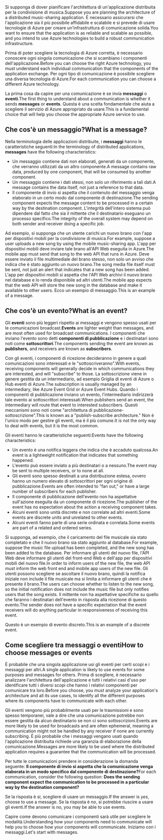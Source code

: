 <span data-ttu-id="46a81-101">Si supponga di dover pianificare l'architettura di un'applicazione distribuita per la condivisione di musica.</span><span class="sxs-lookup"><span data-stu-id="46a81-101">Suppose you are planning the architecture of a distributed music-sharing application.</span></span> <span data-ttu-id="46a81-102">È necessario assicurarsi che l'applicazione sia il più possibile affidabile e scalabile e si prevede di usare tecnologie di Azure per creare un'infrastruttura di comunicazione solida.</span><span class="sxs-lookup"><span data-stu-id="46a81-102">You want to ensure that the application is as reliable and scalable as possible, and you intend to use Azure technologies to build a robust communication infrastructure.</span></span>

<span data-ttu-id="46a81-103">Prima di poter scegliere la tecnologia di Azure corretta, è necessario conoscere ogni singola comunicazione che si scambiano i componenti dell'applicazione.</span><span class="sxs-lookup"><span data-stu-id="46a81-103">Before you can choose the right Azure technology, you must understand each individual communication that the components of the application exchange.</span></span> <span data-ttu-id="46a81-104">Per ogni tipo di comunicazione è possibile scegliere una diversa tecnologia di Azure.</span><span class="sxs-lookup"><span data-stu-id="46a81-104">For each communication you can choose a different Azure technology.</span></span>

<span data-ttu-id="46a81-105">La prima cosa da capire per una comunicazione è se invia **messaggi** o **eventi**.</span><span class="sxs-lookup"><span data-stu-id="46a81-105">The first thing to understand about a communication is whether it sends **messages** or **events**.</span></span> <span data-ttu-id="46a81-106">Questa è una scelta fondamentale che aiuta a scegliere il servizio di Azure appropriato da usare.</span><span class="sxs-lookup"><span data-stu-id="46a81-106">This is a fundamental choice that will help you choose the appropriate Azure service to use.</span></span>

## <a name="what-is-a-message"></a><span data-ttu-id="46a81-107">Che cos'è un messaggio?</span><span class="sxs-lookup"><span data-stu-id="46a81-107">What is a message?</span></span>
<span data-ttu-id="46a81-108">Nella terminologia delle applicazioni distribuite, i **messaggi** hanno le caratteristiche seguenti:</span><span class="sxs-lookup"><span data-stu-id="46a81-108">In the terminology of distributed applications, **messages** have the following characteristics:</span></span>

- <span data-ttu-id="46a81-109">Un messaggio contiene dati non elaborati, generati da un componente, che verranno utilizzati da un altro componente.</span><span class="sxs-lookup"><span data-stu-id="46a81-109">A message contains raw data, produced by one component, that will be consumed by another component.</span></span>
- <span data-ttu-id="46a81-110">Un messaggio contiene i dati stessi, non solo un riferimento a tali dati.</span><span class="sxs-lookup"><span data-stu-id="46a81-110">A message contains the data itself, not just a reference to that data.</span></span>
- <span data-ttu-id="46a81-111">Il componente di invio si aspetta che il contenuto del messaggio venga elaborato in un certo modo dal componente di destinazione.</span><span class="sxs-lookup"><span data-stu-id="46a81-111">The sending component expects the message content to be processed in a certain way by the destination component.</span></span> <span data-ttu-id="46a81-112">L'integrità dell'intero sistema può dipendere dal fatto che sia il mittente che il destinatario eseguano un processo specifico.</span><span class="sxs-lookup"><span data-stu-id="46a81-112">The integrity of the overall system may depend on both sender and receiver doing a specific job.</span></span>

<span data-ttu-id="46a81-113">Ad esempio, si supponga che un utente carichi un nuovo brano con l'app per dispositivi mobili per la condivisione di musica.</span><span class="sxs-lookup"><span data-stu-id="46a81-113">For example, suppose a user uploads a new song by using the mobile music-sharing app.</span></span> <span data-ttu-id="46a81-114">L'app per dispositivi mobili deve inviare tale brano all'API Web eseguita in Azure.</span><span class="sxs-lookup"><span data-stu-id="46a81-114">The mobile app must send that song to the web API that runs in Azure.</span></span> <span data-ttu-id="46a81-115">Deve essere inviato il file multimediale del brano stesso, non solo un avviso che indica che è stato aggiunto un nuovo brano.</span><span class="sxs-lookup"><span data-stu-id="46a81-115">The song media file itself must be sent, not just an alert that indicates that a new song has been added.</span></span> <span data-ttu-id="46a81-116">L'app per dispositivi mobili si aspetta che l'API Web archivi il nuovo brano nel database e lo renda disponibile ad altri utenti.</span><span class="sxs-lookup"><span data-stu-id="46a81-116">The mobile app expects that the web API will store the new song in the database and make it available to other users.</span></span> <span data-ttu-id="46a81-117">Ecco un esempio di messaggio.</span><span class="sxs-lookup"><span data-stu-id="46a81-117">This is an example of a message.</span></span>

## <a name="what-is-an-event"></a><span data-ttu-id="46a81-118">Che cos'è un evento?</span><span class="sxs-lookup"><span data-stu-id="46a81-118">What is an event?</span></span>

<span data-ttu-id="46a81-119">Gli **eventi** sono più leggeri rispetto ai messaggi e vengono spesso usati per le comunicazioni broadcast.</span><span class="sxs-lookup"><span data-stu-id="46a81-119">**Events** are lighter weight than messages, and are most often used for broadcast communications.</span></span> <span data-ttu-id="46a81-120">I componenti che inviano l'evento sono detti **componenti di pubblicazione** e i destinatari sono noti come **sottoscrittori**.</span><span class="sxs-lookup"><span data-stu-id="46a81-120">The components sending the event are known as **publishers**, and receivers are known as **subscribers**.</span></span>

<span data-ttu-id="46a81-121">Con gli eventi, i componenti di ricezione decideranno in genere a quali comunicazioni sono interessati e le "sottoscriveranno".</span><span class="sxs-lookup"><span data-stu-id="46a81-121">With events, receiving components will generally decide in which communications they are interested, and will "subscribe" to those.</span></span> <span data-ttu-id="46a81-122">La sottoscrizione viene in genere gestita da un intermediario, ad esempio Griglia di eventi di Azure o Hub eventi di Azure.</span><span class="sxs-lookup"><span data-stu-id="46a81-122">The subscription is usually managed by an intermediary, like Azure Event Grid or Azure Event Hubs.</span></span> <span data-ttu-id="46a81-123">Quando i componenti di pubblicazione inviano un evento, l'intermediario indirizzerà tale evento ai sottoscrittori interessati.</span><span class="sxs-lookup"><span data-stu-id="46a81-123">When publishers send an event, the intermediary will route that event to interested subscribers.</span></span> <span data-ttu-id="46a81-124">Questi meccanismi sono noti come "architettura di pubblicazione-sottoscrizione".</span><span class="sxs-lookup"><span data-stu-id="46a81-124">This is known as a "publish-subscribe architecture."</span></span> <span data-ttu-id="46a81-125">Non è l'unico modo per gestire gli eventi, ma è il più comune.</span><span class="sxs-lookup"><span data-stu-id="46a81-125">It is not the only way to deal with events, but it is the most common.</span></span>

<span data-ttu-id="46a81-126">Gli eventi hanno le caratteristiche seguenti:</span><span class="sxs-lookup"><span data-stu-id="46a81-126">Events have the following characteristics:</span></span>

- <span data-ttu-id="46a81-127">Un evento è una notifica leggera che indica che è accaduto qualcosa.</span><span class="sxs-lookup"><span data-stu-id="46a81-127">An event is a lightweight notification that indicates that something happened.</span></span>
- <span data-ttu-id="46a81-128">L'evento può essere inviato a più destinatari o a nessuno.</span><span class="sxs-lookup"><span data-stu-id="46a81-128">The event may be sent to multiple receivers, or to none at all.</span></span>
- <span data-ttu-id="46a81-129">Gli eventi sono spesso destinati a una distribuzione estesa, ovvero hanno un numero elevato di sottoscrittori per ogni origine di pubblicazione.</span><span class="sxs-lookup"><span data-stu-id="46a81-129">Events are often intended to "fan out," or have a large number of subscribers for each publisher.</span></span>
- <span data-ttu-id="46a81-130">Il componente di pubblicazione dell'evento non ha aspettative sull'azione eseguita da un componente di ricezione.</span><span class="sxs-lookup"><span data-stu-id="46a81-130">The publisher of the event has no expectation about the action a receiving component takes.</span></span>
- <span data-ttu-id="46a81-131">Alcuni eventi sono unità discrete e non correlate ad altri eventi.</span><span class="sxs-lookup"><span data-stu-id="46a81-131">Some events are discrete units and unrelated to other events.</span></span> 
- <span data-ttu-id="46a81-132">Alcuni eventi fanno parte di una serie ordinata e correlata.</span><span class="sxs-lookup"><span data-stu-id="46a81-132">Some events are part of a related and ordered series.</span></span>  

<span data-ttu-id="46a81-133">Si supponga, ad esempio, che il caricamento del file musicale sia stato completato e che il nuovo brano sia stato aggiunto al database.</span><span class="sxs-lookup"><span data-stu-id="46a81-133">For example, suppose the music file upload has been completed, and the new song has been added to the database.</span></span> <span data-ttu-id="46a81-134">Per informare gli utenti del nuovo file, l'API Web deve informare gli utenti del front-end Web e dell'app per dispositivi mobili del nuovo file.</span><span class="sxs-lookup"><span data-stu-id="46a81-134">In order to inform users of the new file, the web API must inform the web front end and mobile app users of the new file.</span></span> <span data-ttu-id="46a81-135">Gli utenti possono scegliere se ascoltare il nuovo brano, quindi la notifica iniziale non include il file musicale ma si limita a informare gli utenti che è presente il brano.</span><span class="sxs-lookup"><span data-stu-id="46a81-135">The users can choose whether to listen to the new song, so the initial notification does not include the music file but only notifies users that the song exists.</span></span> <span data-ttu-id="46a81-136">Il mittente non ha aspettative specifiche su quello che faranno i destinatari dell'evento in risposta alla ricezione di questo evento.</span><span class="sxs-lookup"><span data-stu-id="46a81-136">The sender does not have a specific expectation that the event receivers will do anything particular in responsiveness of receiving this event.</span></span>

<span data-ttu-id="46a81-137">Questo è un esempio di evento discreto.</span><span class="sxs-lookup"><span data-stu-id="46a81-137">This is an example of a discrete event.</span></span>

## <a name="how-to-choose-messages-or-events"></a><span data-ttu-id="46a81-138">Come scegliere tra messaggi o eventi</span><span class="sxs-lookup"><span data-stu-id="46a81-138">How to choose messages or events</span></span>

<span data-ttu-id="46a81-139">È probabile che una singola applicazione usi gli eventi per certi scopi e i messaggi per altri.</span><span class="sxs-lookup"><span data-stu-id="46a81-139">A single application is likely to use events for some purposes and messages for others.</span></span> <span data-ttu-id="46a81-140">Prima di scegliere, è necessario analizzare l'architettura dell'applicazione e tutti i relativi casi d'uso per identificare tutti i diversi scopi che hanno i relativi componenti per comunicare tra loro.</span><span class="sxs-lookup"><span data-stu-id="46a81-140">Before you choose, you must analyze your application's architecture and all its use cases, to identify all the different purposes where its components have to communicate with each other.</span></span>

<span data-ttu-id="46a81-141">Gli eventi vengono più probabilmente usati per le trasmissioni e sono spesso temporanei, vale a dire che una comunicazione potrebbe non essere gestita da alcun destinatario se non ci sono sottoscrizioni.</span><span class="sxs-lookup"><span data-stu-id="46a81-141">Events are more likely to be used for broadcasts and are often ephemeral, meaning a communication might not be handled by any receiver if none are currently subscribing.</span></span> <span data-ttu-id="46a81-142">È più probabile che i messaggi vengano usati quando l'applicazione distribuita richiede una garanzia di elaborazione della comunicazione.</span><span class="sxs-lookup"><span data-stu-id="46a81-142">Messages are more likely to be used where the distributed application requires a guarantee that the communication will be processed.</span></span>

<span data-ttu-id="46a81-143">Per tutte le comunicazioni prendere in considerazione la domanda seguente: **Il componente di invio si aspetta che la comunicazione venga elaborata in un modo specifico dal componente di destinazione?**</span><span class="sxs-lookup"><span data-stu-id="46a81-143">For each communication, consider the following question: **Does the sending component expect the communication to be processed in a particular way by the destination component?**</span></span>

<span data-ttu-id="46a81-144">Se la risposta è _sì_, scegliere di usare un messaggio.</span><span class="sxs-lookup"><span data-stu-id="46a81-144">If the answer is _yes_, choose to use a message.</span></span> <span data-ttu-id="46a81-145">Se la risposta è _no_, si potrebbe riuscire a usare gli eventi.</span><span class="sxs-lookup"><span data-stu-id="46a81-145">If the answer is _no_, you may be able to use events.</span></span>

<span data-ttu-id="46a81-146">Capire come devono comunicare i componenti sarà utile per scegliere le modalità.</span><span class="sxs-lookup"><span data-stu-id="46a81-146">Understanding how your components need to communicate will help you to choose how your components will communicate.</span></span> <span data-ttu-id="46a81-147">Iniziamo con i messaggi.</span><span class="sxs-lookup"><span data-stu-id="46a81-147">Let's start with messages.</span></span>